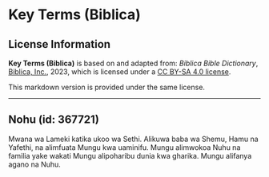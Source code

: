 # Key Terms (Biblica)

## License Information

**Key Terms (Biblica)** is based on and adapted from: _Biblica Bible Dictionary_, [Biblica, Inc.](https://www.biblica.com/), 2023, which is licensed under a [CC BY-SA 4.0 license](https://creativecommons.org/licenses/by-sa/4.0/legalcode.en).

This markdown version is provided under the same license.



--------------------------------

## Nohu (id: 367721)

Mwana wa Lameki katika ukoo wa Sethi. Alikuwa baba wa Shemu, Hamu na Yafethi, na alimfuata Mungu kwa uaminifu. Mungu alimwokoa Nuhu na familia yake wakati Mungu alipoharibu dunia kwa gharika. Mungu alifanya agano na Nuhu.


